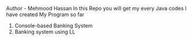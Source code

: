 Author - Mehmood Hassan
In this Repo you will get my every Java codes I have created
My Program so far
1) Console-based Banking System
2) Banking system using LL
